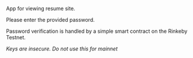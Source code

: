 App for viewing resume site.

Please enter the provided password.

Password verification is handled by a simple smart contract on the Rinkeby Testnet.

*Keys are insecure.*
*Do not use this for mainnet*
